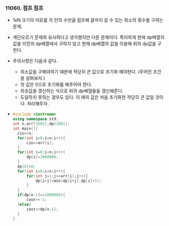 ### 11060. 점프 점프

- 1xN 크기의 미로를 각 칸의 수만큼 점프해 끝까지 갈 수 있는 최소의 횟수를 구하는 문제.

- 계단오르기 문제와 유사하다고 생각했지만 다른 문제이다. 특이하게 현재 dp배열의 값을 이전의 dp배열에서 구하지 않고 현재 dp배열의 값을 이용해 뒤의 dp값을 구한다. 

- 주의사항은 다음과 같다.

  - 최소값을 구해야하기 때문에 적당히 큰 값으로 초기화 해야한다. (주어진 조건을 살펴보자.)
  - 첫 값은 0으로 초기화를 해주어야 한다.
  - 최솟값을 갱신하는 식으로 뒤의 dp배열들을 갱신해준다.
  - 도달하지 못하는 경우도 있다. 이 때의 값은 처음 초기화한 적당히 큰 값일 것이다. 처리해주자.

- ```c++
  #include <iostream>
  using namespace std;
  int n,arr[1001],dp[1001];
  int main(){
  	cin>>n;
  	for(int i=0;i<n;i++){
  		cin>>arr[i];
  	}
  	for(int i=0;i<n;i++){
  		dp[i]=1000000;
  	}
  	dp[0]=0;
  	for(int i=0;i<n;i++){
  		for(int j=1;j<=arr[i];j++){
  			dp[i+j]=min(dp[i+j],dp[i]+1);
  		}
  	}
  	if(dp[n-1]==1000000){
  		cout<<-1;
  	}else{
  		cout<<dp[n-1];
  	}
  }
  ```

  